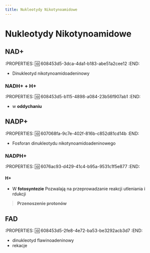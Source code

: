 ```yaml
---
title: Nukleotydy Nikotynoamidowe
---
```



# Nukleotydy Nikotynoamidowe
## NAD+
:PROPERTIES:
:id: 608453d5-3dca-4da1-b183-abe51a2cee12
:END:
- Dinukleotyd nikotynoamidoadeninowy
### NADH+ + H+
:PROPERTIES:
:id: 608453d5-b115-4898-a084-23b56f907ab1
:END:
- w **oddychaniu**
## NADP+
:PROPERTIES:
:id: 607068fa-9c7e-402f-816b-c852d81cd14b
:END:
- Fosforan dinukleotydu nikotynoamidoadeninowego
### NADPH+
:PROPERTIES:
:id: 6076ac93-d429-41c4-b95a-9531c1f5e877
:END:
#### H+
- W **fotosyntezie**
Pozwalają na przeprowadzanie reakcji utleniania i rdukcji

> **Przenoszenie protonów**
## FAD
:PROPERTIES:
:id: 608453d5-2fe8-4e72-ba53-be3292acb3d7
:END:
- dinukleotyd flawinoadeninowy
- rekacje

